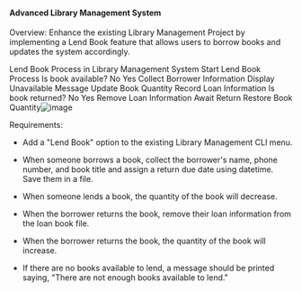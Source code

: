 #### Advanced Library Management System

Overview: Enhance the existing Library Management Project by implementing a Lend Book feature that allows users to borrow books and updates the system accordingly.

Lend Book Process in Library Management System
Start Lend Book Process
Is book available?
No
Yes
Collect Borrower Information
Display Unavailable Message
Update Book Quantity
Record Loan Information
Is book returned?
No
Yes
Remove Loan Information
Await Return
Restore Book Quantity![image](https://github.com/user-attachments/assets/0a59ba99-4f5d-438b-acff-32135c3e75d6)


Requirements: 

- Add a "Lend Book" option to the existing Library Management CLI menu.

- When someone borrows a book, collect the borrower's name, phone number, and book title and assign a return due date using datetime. Save them in a file.

- When someone lends a book, the quantity of the book will decrease.

- When the borrower returns the book, remove their loan information from the loan book file.

- When the borrower returns the book, the quantity of the book will increase.

- If there are no books available to lend, a message should be printed saying, "There are not enough books available to lend."

